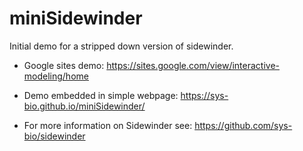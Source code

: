 # miniSidewinder
Initial demo for a stripped down version of sidewinder.
- Google sites demo: https://sites.google.com/view/interactive-modeling/home  


- Demo embedded in simple webpage: https://sys-bio.github.io/miniSidewinder/

- For more information on Sidewinder see: https://github.com/sys-bio/sidewinder
